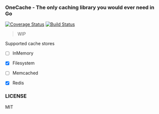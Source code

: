 ### OneCache - The only caching library you would ever need in Go

[![Coverage Status](https://coveralls.io/repos/github/adelowo/onecache/badge.svg)](https://coveralls.io/github/adelowo/onecache)
[![Build Status](https://img.shields.io/travis/adelowo/onecache/master.svg?style=flat-square)](https://travis-ci.org/adelowo/onecache.svg?branch=master)


> WIP 

Supported cache stores

- [ ] InMemory
- [x] Filesystem
- [ ] Memcached
- [x] Redis


### LICENSE
MIT

